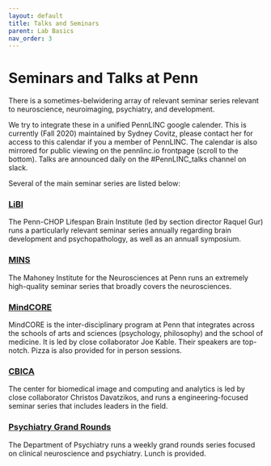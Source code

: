```yaml
---
layout: default
title: Talks and Seminars
parent: Lab Basics
nav_order: 3
---
```


# Seminars and Talks at Penn

There is a sometimes-belwidering array of relevant seminar series relevant to neuroscience, neuroimaging, psychiatry, and development.

We try to integrate these in a unified PennLINC google calender.  This is currently (Fall 2020) maintained by Sydney Covitz, please contact her for access to this calendar if you a member of PennLINC.  The calendar is also mirrored for public viewing on the pennlinc.io frontpage (scroll to the bottom). Talks are announced daily on the #PennLINC_talks channel on slack. 

Several of the main seminar series are listed below:

### [LiBI](https://www.research.chop.edu/libi/events)

The Penn-CHOP Lifespan Brain Institute (led by section director Raquel Gur) runs a particularly relevant seminar series annually regarding brain development and psychopathology, as well as an annuall symposium. 


### [MINS](https://events.med.upenn.edu/mins/)

The Mahoney Institute for the Neurosciences at Penn runs an extremely high-quality seminar series that broadly covers the neurosciences.  


### [MindCORE](https://mindcore.sas.upenn.edu/event-category/mindcore-seminar-series/)

MindCORE is the inter-disciplinary program at Penn that integrates across the schools of arts and sciences (psychology, philosophy) and the school of medicine.  It is led by close collaborator Joe Kable.  Their speakers are top-notch. Pizza is also provided for in person sessions.


### [CBICA](https://www.med.upenn.edu/biomed-data-science-seminar/upcoming-seminars/)

The center for biomedical image and computing and analytics is led by close collaborator Christos Davatzikos, and runs a engineering-focused seminar series that includes leaders in the field. 


### [Psychiatry Grand Rounds](https://www.med.upenn.edu/psychiatry/rounds.html)

The Department of Psychiatry runs a weekly grand rounds series focused on clinical neuroscience and psychiatry. Lunch is provided.



